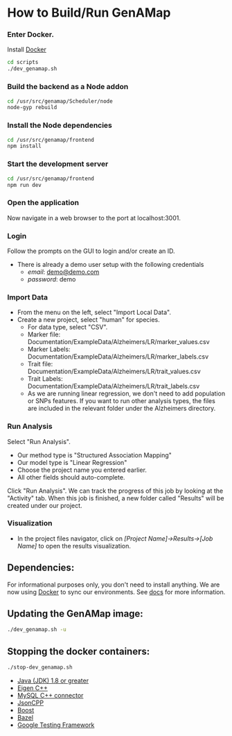 # How to Build/Run GenAMap

### Enter Docker.
Install [Docker](./Docker/Quick_Start.md)
```bash
cd scripts
./dev_genamap.sh
```
### Build the backend as a Node addon
```bash
cd /usr/src/genamap/Scheduler/node
node-gyp rebuild
```

### Install the Node dependencies
```bash
cd /usr/src/genamap/frontend
npm install
```

### Start the development server
```bash
cd /usr/src/genamap/frontend
npm run dev
```

### Open the application
Now navigate in a web browser to the port at localhost:3001.

### Login
Follow the prompts on the GUI to login and/or create an ID.
* There is already a demo user setup with the following credentials
    * *email*: demo@demo.com
    * *password*: demo

### Import Data
* From the menu on the left, select "Import Local Data".
* Create a new project, select "human" for species.
	* For data type, select "CSV".
	* Marker file: Documentation/ExampleData/Alzheimers/LR/marker_values.csv
	* Marker Labels: Documentation/ExampleData/Alzheimers/LR/marker_labels.csv
	* Trait file: Documentation/ExampleData/Alzheimers/LR/trait_values.csv
	* Trait Labels: Documentation/ExampleData/Alzheimers/LR/trait_labels.csv
	* As we are running linear regression, we don't need to add population or SNPs features. If you want to run other analysis types, the files are included in the relevant folder under the Alzheimers directory.

### Run Analysis

Select "Run Analysis".

* Our method type is "Structured Association Mapping"
* Our model type is "Linear Regression"
* Choose the project name you entered earlier.
* All other fields should auto-complete.

Click "Run Analysis". We can track the progress of this job by looking at the "Activity" tab. When this job is finished, a new folder called "Results"  will be created under our project.

### Visualization
* In the project files navigator, click on *[Project Name]->Results->[Job Name]* to open the results visualization.

## Dependencies:
For informational purposes only, you don't need to install anything. We are now using [Docker](http://docker.com) to sync our environments. See [docs](https://github.com/blengerich/GenAMap_V2/blob/master/Documentation/Development/Docker/Quick_Start.md) for more information.

## Updating the GenAMap image:
```bash
./dev_genamap.sh -u
```

## Stopping the docker containers:
```bash
./stop-dev_genamap.sh
```

* [Java (JDK) 1.8 or greater](http://www.oracle.com/technetwork/java/javase/downloads/jdk8-downloads-2133151.html)
* [Eigen C++](http://eigen.tuxfamily.org/index.php?title=Main_Page)
* [MySQL C++ connector](http://dev.mysql.com/downloads/connector/cpp/)
* [JsonCPP](https://github.com/open-source-parsers/jsoncpp)
* [Boost](http://www.boost.org/)
* [Bazel](https://github.com/bazelbuild/bazel)
* [Google Testing Framework](https://github.com/google/googletest)
